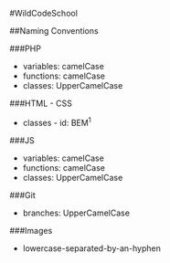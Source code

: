 #WildCodeSchool

##Naming Conventions

###PHP

+ variables: camelCase
+ functions: camelCase
+ classes: UpperCamelCase

###HTML - CSS

+ classes - id: BEM<sup>1</sup>

###JS

+ variables: camelCase
+ functions: camelCase
+ classes: UpperCamelCase

###Git

+ branches: UpperCamelCase

###Images

+ lowercase-separated-by-an-hyphen